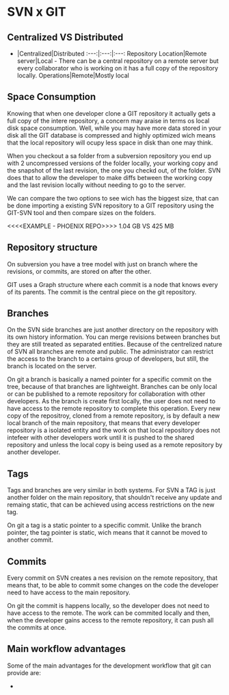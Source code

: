 # SVN x GIT

## Centralized VS Distributed

 - |Centralized|Distributed
:---:|:---:|:---:
Repository Location|Remote server|Local - There can be a central repository on a remote server but every collaborator who is working on it has a full copy of the repository locally.
Operations|Remote|Mostly local

## Space Consumption

Knowing that when one developer clone a GIT repository it actually gets a full copy of the intere repository, a concern may araise in terms os local disk space consumption. Well, while you may have more data stored in your disk all the GIT database is compressed and highly optimized wich means that the local repository will ocupy less space in disk than one may think.

When you checkout a sa folder from a subversion repository you end up with 2 uncompressed versions of the folder locally, your working copy and the snapshot of the last revision, the one you checkd out, of the folder. SVN does that to allow the developer to make diffs between the working copy and the last revision locally without needing to go to the server.

We can compare the two options to see wich has the biggest size, that can be done importing a existing SVN repository to a GIT repository using the GIT-SVN tool and then compare sizes on the folders.

<<<<EXAMPLE - PHOENIX REPO>>>>
1.04 GB VS 425 MB

## Repository structure

On subversion you have a tree model with just on branch where the revisions, or commits, are stored on after the other.

GIT uses a Graph structure where each commit is a node that knows every of its parents. The commit is the central piece on the git repository.

## Branches

On the SVN side branches are just another directory on the repository with its own history information. You can merge revisions between branches but they are still treated as separated entities. Because of the centrelized nature of SVN all branches are remote and public. The administrator can restrict the access to the branch to a certains group of developers, but still, the branch is located on the server.

On git a branch is basically a named pointer for a specific commit on the tree, because of that branches are lightweight. Branches can be only local or can be published to a remote repository for collaboration with other developers. As the branch is create first locally, the user does not need to have access to the remote repository to complete this operation.
Every new copy of the repositroy, cloned from a remote repository, is by default a new local branch of the main repository, that means that every developer repository is a isolated entity and the work on that local repository does not intefeer with other developers work until it is pushed to the shared repository and unless the local copy is being used as a remote repository by another developer.

## Tags

Tags and branches are very similar in both systems. For SVN a TAG is just another folder on the main repository, that shouldn't receive any update and remaing static, that can be achieved using access restrictions on the new tag.

On git a tag is a static pointer to a specific commit. Unlike the branch pointer, the tag pointer is static, wich means that it cannot be moved to another commit.

## Commits

Every commit on SVN creates a nes revision on the remote repository, that means that, to be able to commit some changes on the code the developer need to have access to the main repository.

On git the commit is happens locally, so the developer does not need to have access to the remote. The work can be commited locally and then, when the developer gains access to the remote repository, it can push all the commits at once.

## Main workflow advantages

Some of the main advantages for the development workflow that git can provide are:

* 
